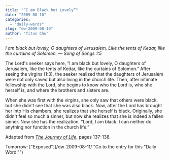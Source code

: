 ```yaml
---
title: "“I am Black but Lovely”"
date: "2009-08-10"
categories: 
  - "daily-words"
slug: "dw-2009-08-10"
author: "Titus Chu"
---
```


_I am black but lovely, O daughters of Jerusalem, Like the tents of Kedar, like the curtains of Solomon. — Song of Songs 1:5_

The Lord's seeker says here, “I am black but lovely, O daughters of Jerusalem, like the tents of Kedar, like the curtains of Solomon.” After seeing the virgins (1:3), the seeker realized that the daughters of Jerusalem were not only saved but also living in the church life. Then, after intimate fellowship with the Lord, she begins to know who the Lord is, who she herself is, and where the brothers and sisters are.

When she was first with the virgins, she only saw that others were black, but she didn't see that she was also black. Now, after the Lord has brought her into His chambers, she realizes that she herself is black. Originally, she didn't feel so much a sinner, but now she realizes that she is indeed a fallen sinner. Now she has the realization, “Lord, I am black. I can neither do anything nor function in the church life.”

Adapted from [_The Journey of Life_](/book-journey-of-life/ "Go to the entry for this book."), pages 137-138.

Tomorrow: ["Exposed"](/dw-2009-08-11/ "Go to the entry for this "Daily Word."")
